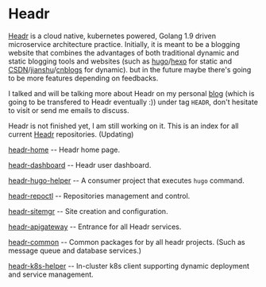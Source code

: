 # Headr

[Headr](https://headr.io) is a cloud native, kubernetes powered, Golang 1.9 driven microservice architecture practice. Initially, it is meant to be a blogging website that combines the advantages of both traditional dynamic and static blogging tools and websites (such as [hugo](https://gohugo.io/)/[hexo](https://hexo.io/) for static and [CSDN](https://www.csdn.net/)/[jianshu](https://www.jianshu.com/)/[cnblogs](https://www.cnblogs.com/) for dynamic). but in the future maybe there's going to be more features depending on feedbacks.

I talked and will be talking more about Headr on my personal [blog](https://seagullbird.xyz/) (which is going to be transfered to Headr eventually :)) under tag `HEADR`, don't hesitate to visit or send me emails to discuss.

Headr is not finished yet, I am still working on it. This is an index for all current [Headr](https://headr.io) repositories. (Updating)

[headr-home](https://github.com/seagullbird/headr-home) -- Headr home page.

[headr-dashboard](https://github.com/seagullbird/headr-dashboard) -- Headr user dashboard.

[headr-hugo-helper](https://github.com/seagullbird/headr-hugo-helper) -- A consumer project that executes `hugo` command.

[headr-repoctl](https://github.com/seagullbird/headr-repoctl) -- Repositories management and control.

[headr-sitemgr](https://github.com/seagullbird/headr-sitemgr) -- Site creation and configuration.

[headr-apigateway](https://github.com/seagullbird/headr-apigateway) -- Entrance for all Headr services.

[headr-common](https://github.com/seagullbird/headr-common) -- Common packages for by all headr projects. (Such as message queue and database services.)

[headr-k8s-helper](https://github.com/seagullbird/headr-k8s-helper) -- In-cluster k8s client supporting dynamic deployment and service management.
